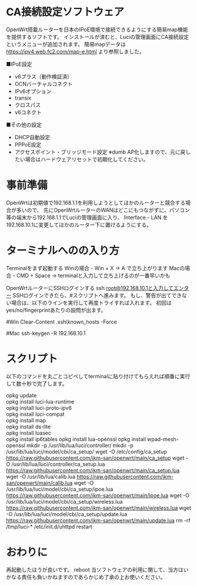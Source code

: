 # CA接続設定ソフトウェア
OpenWrt搭載ルーターを日本のIPoE環境で接続できるようにする簡易map機能を提供するソフトです。
インストールが済むと、Luciの管理画面にCA接続設定というメニューが追加されます。
簡易mapデータは https://ipv4.web.fc2.com/map-e.html より参照しました。

■IPoE設定
* v6プラス（動作検証済）
* OCNバーチャルコネクト
* IPv6オプション
* transix
* クロスパス
* v6コネクト

■その他の設定
* DHCP自動設定
* PPPoE設定
* アクセスポイント・ブリッジモード設定 ※dumb AP化しますので、元に戻したい場合はハードウェアリセットで初期化してください。

# 事前準備
OpenWrtは初期値で192.168.1.1を利用しようとしてほかのルーターと競合する場合が多いので、
先にOpenWrtルーターのWANはどこにもつながずに、パソコン等の端末から192.168.1.1でLuciの管理画面に入り、
Interface - LAN を192.168.10.1に変更してほかのルーター下に置けるようにする。

# ターミナルへのの入り方
Terminalをまず起動する
Winの場合 - Win + X -> A で立ち上がります
Macの場合 - CMD + Space -> terminalと入力して立ち上げるのが一番早いかも

OpenWrtルーターにSSHログインする
ssh root@192.168.10.1と入力してエンター
SSHログインできたら、#スクリプトへ進みます。
もし、警告が出てできない場合は、以下のラインを実行して再度トライすれば入れます。
初回はyes/no/fingerprintあたりの設問が出ます。

#Win
Clear-Content .ssh\known_hosts -Force

#Mac
ssh-keygen -R 192.168.10.1


# スクリプト
以下のコマンドを丸ごとコピペしてterminalに貼り付けてもらえれば順番に実行して数十秒で完了します。

opkg update  
opkg install luci-lua-runtime  
opkg install luci-proto-ipv6  
opkg install luci-compat  
opkg install map  
opkg install ds-lite  
opkg install luasec  
opkg install ip6tables
opkg install lua-openssl
opkg install wpad-mesh-openssl
mkdir -p /usr/lib/lua/luci/controller/
mkdir -p /usr/lib/lua/luci/model/cbi/ca_setup/
wget -O /etc/config/ca_setup https://raw.githubusercontent.com/ikm-san/openwrt/main/ca_setup
wget -O /usr/lib/lua/luci/controller/ca_setup.lua https://raw.githubusercontent.com/ikm-san/openwrt/main/ca_setup.lua
wget -O /usr/lib/lua/calib.lua https://raw.githubusercontent.com/ikm-san/openwrt/main/calib.lua
wget -O /usr/lib/lua/luci/model/cbi/ca_setup/ipoe.lua https://raw.githubusercontent.com/ikm-san/openwrt/main/ipoe.lua
wget -O /usr/lib/lua/luci/model/cbi/ca_setup/wireless.lua https://raw.githubusercontent.com/ikm-san/openwrt/main/wireless.lua
wget -O /usr/lib/lua/luci/model/cbi/ca_setup/update.lua https://raw.githubusercontent.com/ikm-san/openwrt/main/update.lua
rm -rf /tmp/luci-*
/etc/init.d/uhttpd restart

# おわりに
再起動したほうが良いです。
reboot
当ソフトウェアの利用に関して、当方はいかなる責任も負いかねますのであらかじめ了承の上お使いください。

